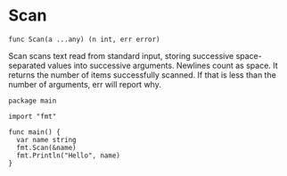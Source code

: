 # Scan

```
func Scan(a ...any) (n int, err error)
```

Scan scans text read from standard input, storing successive space-separated values into
successive arguments. Newlines count as space. It returns the number of items
successfully scanned. If that is less than the number of arguments, err will report why.

```
package main

import "fmt"

func main() {
  var name string
  fmt.Scan(&name)
  fmt.Println("Hello", name)
}
```
